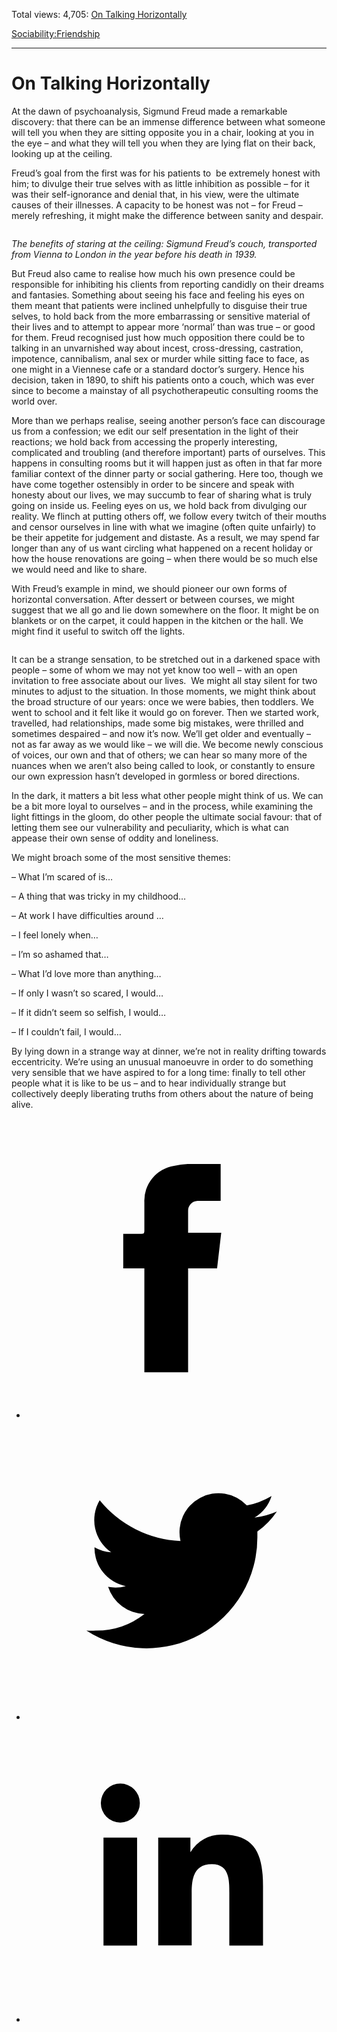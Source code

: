 Total views: 4,705: [On Talking Horizontally](https://www.theschooloflife.com/thebookoflife/on-talking-horizontally/)

[Sociability:](https://www.theschooloflife.com/thebookoflife/category/sociability/)[Friendship](https://www.theschooloflife.com/thebookoflife/category/sociability/friendship/)

* * *

# On Talking Horizontally
<style>
						.alignnone {
  display: block;
  margin-left: auto;
  margin-right: auto;
  align: center:
}

.addtoany_share_save_container {
display:none;
}

.wp-block-image {
		display: block;
  margin-left: auto;
  margin-right: auto;
  width: 50%;
}

.aligncenter {
display: block;
  margin-left: auto;
  margin-right: auto;
  align: center:
}

@media only screen and (max-width: 500px) {
  .wp-block-image {
		display: block;
  margin-left: auto;
  margin-right: auto;
  width: 100%;
} }

h1 {max-width: 600px !important;
}
.s18-single-post .content-area .site-main article .post-cat-header-display + .old-wrapper p {
    font-size: 1.200em
}
						</style>

At the dawn of psychoanalysis, Sigmund Freud made a remarkable discovery: that there can be an immense difference between what someone will tell you when they are sitting opposite you in a chair, looking at you in the eye – and what they will tell you when they are lying flat on their back, looking up at the ceiling.

Freud’s goal from the first was for his patients to&nbsp; be extremely honest with him; to divulge their true selves with as little inhibition as possible – for it was their self-ignorance and denial that, in his view, were the ultimate causes of their illnesses. A capacity to be honest was not – for Freud – merely refreshing, it might make the difference between sanity and despair.

<figure class="aligncenter"><img src="https://lh3.googleusercontent.com/jakH743YXd81CS7BvkbrnoL4Xpc9GeqQzcVYJvZq_VCoJZq5GHgZ5qOfHx0CT09nsUl_siGewTbxAZpEa0x-hicFV8fovSk9KKldb7AaGktq6JJhwk-edDvf-Vr0xfhKF3H_gAt9" alt=""></figure>

_The benefits of staring at the ceiling: Sigmund Freud’s couch, transported from Vienna to London in the year before his death in 1939._

But Freud also came to realise how much his own presence could be responsible for inhibiting his clients from reporting candidly on their dreams and fantasies. Something about seeing his face and feeling his eyes on them meant that patients were inclined unhelpfully to disguise their true selves, to hold back from the more embarrassing or sensitive material of their lives and to attempt to appear more ‘normal’ than was true – or good for them. Freud recognised just how much opposition there could be to talking in an unvarnished way about incest, cross-dressing, castration, impotence, cannibalism, anal sex or murder while sitting face to face, as one might in a Viennese cafe or a standard doctor’s surgery. Hence his decision, taken in 1890, to shift his patients onto a couch, which was ever since to become a mainstay of all psychotherapeutic consulting rooms the world over.

More than we perhaps realise, seeing another person’s face can discourage us from a confession; we edit our self presentation in the light of their reactions; we hold back from accessing the properly interesting, complicated and troubling (and therefore important) parts of ourselves. This happens in consulting rooms but it will happen just as often in that far more familiar context of the dinner party or social gathering. Here too, though we have come together ostensibly in order to be sincere and speak with honesty about our lives, we may succumb to fear of sharing what is truly going on inside us. Feeling eyes on us, we hold back from divulging our reality. We flinch at putting others off, we follow every twitch of their mouths and censor ourselves in line with what we imagine (often quite unfairly) to be their appetite for judgement and distaste. As a result, we may spend far longer than any of us want circling what happened on a recent holiday or how the house renovations are going – when there would be so much else we would need and like to share.

With Freud’s example in mind, we should pioneer our own forms of horizontal conversation. After dessert or between courses, we might suggest that we all go and lie down somewhere on the floor. It might be on blankets or on the carpet, it could happen in the kitchen or the hall. We might find it useful to switch off the lights.

<figure class="aligncenter"><img src="https://www.theschooloflife.com/thebookoflife/wp-content/uploads/2020/02/ea83da5e62f02692f1dae5d4bf33d9da-1024x768.jpg" alt="" class="wp-image-23996" srcset="https://www.theschooloflife.com/thebookoflife/wp-content/uploads/2020/02/ea83da5e62f02692f1dae5d4bf33d9da-1024x768.jpg 1024w, https://www.theschooloflife.com/thebookoflife/wp-content/uploads/2020/02/ea83da5e62f02692f1dae5d4bf33d9da-300x225.jpg 300w, https://www.theschooloflife.com/thebookoflife/wp-content/uploads/2020/02/ea83da5e62f02692f1dae5d4bf33d9da-768x576.jpg 768w, https://www.theschooloflife.com/thebookoflife/wp-content/uploads/2020/02/ea83da5e62f02692f1dae5d4bf33d9da.jpg 1600w" sizes="(max-width: 1024px) 100vw, 1024px"></figure>

It can be a strange sensation, to be stretched out in a darkened space with people – some of whom we may not yet know too well – with an open invitation to free associate about our lives.&nbsp; We might all stay silent for two minutes to adjust to the situation. In those moments, we might think about the broad structure of our years: once we were babies, then toddlers. We went to school and it felt like it would go on forever. Then we started work, travelled, had relationships, made some big mistakes, were thrilled and sometimes despaired – and now it’s now. We’ll get older and eventually – not as far away as we would like – we will die. We become newly conscious of voices, our own and that of others; we can hear so many more of the nuances when we aren’t also being called to look, or constantly to ensure our own expression hasn’t developed in gormless or bored directions.&nbsp;

In the dark, it matters a bit less what other people might think of us. We can be a bit more loyal to ourselves – and in the process, while examining the light fittings in the gloom, do other people the ultimate social favour: that of letting them see our vulnerability and peculiarity, which is what can appease their own sense of oddity and loneliness.

We might broach some of the most sensitive themes:

– What I’m scared of is…

– A thing that was tricky in my childhood…

– At work I have difficulties around …

– I feel lonely when…

– I’m so ashamed that…

– What I’d love more than anything…

– If only I wasn’t so scared, I would…

– If it didn’t seem so selfish, I would…

– If I couldn’t fail, I would…

By lying down in a strange way at dinner, we’re not in reality drifting towards eccentricity. We’re using an unusual manoeuvre in order to do something very sensible that we have aspired to for a long time: finally to tell other people what it is like to be us – and to hear individually strange but collectively deeply liberating truths from others about the nature of being alive.

<style>
    .iframe-class { display: block !important; }
</style>

- [<svg xmlns="http://www.w3.org/2000/svg" viewbox="0 0 26 26"><title>Facebook</title>
                    <g>
                        <path d="M8.38,10H9.92c.2,0,.29,0,.29-.28,0-.82,0-1.64,0-2.46a3.05,3.05,0,0,1,2.57-3.15A7.22,7.22,0,0,1,14,3.95c.86,0,1.71,0,2.57,0h.25v3.2h-2A.85.85,0,0,0,14,8c0,.62,0,1.24,0,1.91h2.87L16.51,13H14v9H10.21V13H8.38Z"></path>
                    </g>
                </svg>](http://www.facebook.com/sharer/sharer.php?u=https://www.theschooloflife.com/thebookoflife/on-talking-horizontally/)
- [<svg xmlns="http://www.w3.org/2000/svg" viewbox="0 0 26 26"><title>Twitter</title>
                    <path d="M21.69,7.9a6.75,6.75,0,0,1-1.94.53,3.39,3.39,0,0,0,1.48-1.87,6.76,6.76,0,0,1-2.14.82,3.38,3.38,0,0,0-5.75,3.08,9.59,9.59,0,0,1-7-3.53,3.38,3.38,0,0,0,1,4.51A3.36,3.36,0,0,1,5.89,11v0A3.38,3.38,0,0,0,8.6,14.37a3.39,3.39,0,0,1-1.53.06,3.38,3.38,0,0,0,3.15,2.35A6.78,6.78,0,0,1,6,18.22a6.87,6.87,0,0,1-.81,0A9.6,9.6,0,0,0,20,10.08q0-.22,0-.44A6.86,6.86,0,0,0,21.69,7.9Z"></path>
                </svg>](http://twitter.com/share?url=https://www.theschooloflife.com/thebookoflife/on-talking-horizontally/&text=&via=theschooloflife)
- [<svg xmlns="http://www.w3.org/2000/svg" viewbox="0 0 26 26"><title>LinkedIn</title>
<path class="cls-2" d="M6.67,10H9.58v9.36H6.67ZM8.13,5.32A1.69,1.69,0,1,1,6.44,7,1.69,1.69,0,0,1,8.13,5.32"></path><path class="cls-2" d="M11.41,10H14.2v1.28h0A3.06,3.06,0,0,1,17,9.75c2.95,0,3.49,1.94,3.49,4.46v5.14H17.57V14.79c0-1.09,0-2.48-1.51-2.48s-1.75,1.18-1.75,2.4v4.63H11.41Z"></path></svg>](https://www.linkedin.com/shareArticle?mini=true&url=https://www.theschooloflife.com/thebookoflife/on-talking-horizontally/)
